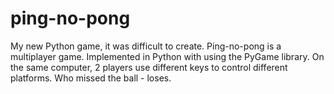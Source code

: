 # ping-no-pong
My new Python game, it was difficult to create.
Ping-no-pong is a multiplayer game.
Implemented in Python with using the PyGame library.
On the same computer, 2 players use different keys to control different platforms. Who missed the ball - loses.
